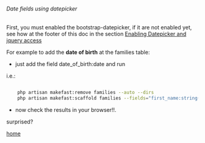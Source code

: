 ###### Date fields using datepicker ######

First, you must enabled the bootstrap-datepicker, if it are not enabled yet, see how at the footer of this doc in the section [Enabling Datepicker and jquery access](doc/enable_datepicker.md)

For example to add the **date of birth** at the families table:

* just add the field date_of_birth:date and run 

i.e.:

```bash

	php artisan makefast:remove families --auto --dirs
	php artisan makefast:scaffold families --fields="first_name:string(64),last_name:string(64), gender:custom, employee_id:master, date_of_birth:date"

```

* now check the results in your browser!!.

surprised?




[home](../readme.md)
